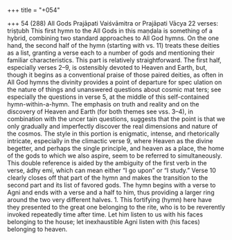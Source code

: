 +++
title = "+054"

+++
54 (288)
All Gods
Prajāpati Vaiśvāmitra or Prajāpati Vācya
22 verses: triṣṭubh
This first hymn to the All Gods in this maṇḍala is something of a hybrid, combining  two standard approaches to All God hymns. On the one hand, the second half of  the hymn (starting with vs. 11) treats these deities as a list, granting a verse each to a  number of gods and mentioning their familiar characteristics. This part is relatively  straightforward.
The first half, especially verses 2–9, is ostensibly devoted to Heaven and  Earth, but, though it begins as a conventional praise of those paired deities,  as often in All God hymns the divinity provides a point of departure for spec ulation on the nature of things and unanswered questions about cosmic mat ters; see especially the questions in verse 5, at the middle of this self-contained  hymn-within-a-hymn. The emphasis on truth and reality and on the discovery of  Heaven and Earth (for both themes see vss. 3–4), in combination with the uncer tain questions, suggests that the point is that we only gradually and imperfectly  discover the real dimensions and nature of the cosmos. The style in this portion  is enigmatic, intense, and rhetorically intricate, especially in the climactic verse 9,  where Heaven as the divine begetter, and perhaps the single principle, and heaven  as a place, the home of the gods to which we also aspire, seem to be referred to  simultaneously. This double reference is aided by the ambiguity of the first verb  in the verse, ádhy emi, which can mean either “I go upon” or “I study.” Verse 10  clearly closes off that part of the hymn and makes the transition to the second  part and its list of favored gods.
The hymn begins with a verse to Agni and ends with a verse and a half to him,  thus providing a larger ring around the two very different halves. 1. This fortifying (hymn) here have they presented to the great one
belonging to the rite, who is to be reverently invoked repeatedly time  after time.
Let him listen to us with his faces belonging to the house; let
inexhaustible Agni listen with (his faces) belonging to heaven.